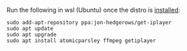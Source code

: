 Run the following in wsl (Ubuntu) once the distro is [installed](https://aka.ms/wslstore):

```
sudo add-apt-repository ppa:jon-hedgerows/get-iplayer
sudo apt update
sudo apt upgrade
sudo apt install atomicparsley ffmpeg getiplayer
```
